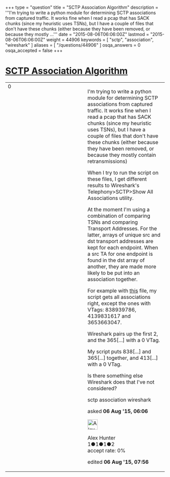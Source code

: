 +++
type = "question"
title = "SCTP Association Algorithm"
description = '''I&#x27;m trying to write a python module for determining SCTP associations from captured traffic. It works fine when I read a pcap that has SACK chunks (since my heuristic uses TSNs), but I have a couple of files that don&#x27;t have these chunks (either because they have been removed, or because they mostly ...'''
date = "2015-08-06T06:06:00Z"
lastmod = "2015-08-06T06:06:00Z"
weight = 44906
keywords = [ "sctp", "association", "wireshark" ]
aliases = [ "/questions/44906" ]
osqa_answers = 0
osqa_accepted = false
+++

<div class="headNormal">

# [SCTP Association Algorithm](/questions/44906/sctp-association-algorithm)

</div>

<div id="main-body">

<div id="askform">

<table id="question-table" style="width:100%;"><colgroup><col style="width: 50%" /><col style="width: 50%" /></colgroup><tbody><tr class="odd"><td style="width: 30px; vertical-align: top"><div class="vote-buttons"><span id="post-44906-upvote" class="ajax-command post-vote up" rel="nofollow" title="I like this post (click again to cancel)"> </span><div id="post-44906-score" class="post-score" title="current number of votes">0</div><span id="post-44906-downvote" class="ajax-command post-vote down" rel="nofollow" title="I dont like this post (click again to cancel)"> </span> <span id="favorite-mark" class="ajax-command favorite-mark" rel="nofollow" title="mark/unmark this question as favorite (click again to cancel)"> </span><div id="favorite-count" class="favorite-count"></div></div></td><td><div id="item-right"><div class="question-body"><p>I'm trying to write a python module for determining SCTP associations from captured traffic. It works fine when I read a pcap that has SACK chunks (since my heuristic uses TSNs), but I have a couple of files that don't have these chunks (either because they have been removed, or because they mostly contain retransmissions)</p><p>When I try to run the script on these files, I get different results to Wireshark's Telephony&gt;SCTP&gt;Show All Associations utility.</p><p>At the moment I'm using a combination of comparing TSNs and comparing Transport Addresses. For the latter, arrays of unique src and dst transport addresses are kept for each endpoint. When a src TA for one endpoint is found in the dst array of another, they are made more likely to be put into an association together.</p><p>For example with <a href="https://www.cloudshark.org/captures/e6909dc0862f?filter=frame%20and%20eth%20and%20ip%20and%20sctp%20and%20m3ua%20and%20sccp%20and%20ranap%20and%20sctp%20and%20m3ua">this</a> file, my script gets all associations right, except the ones with VTags: 838939786, 4139831617 and 3653663047.</p><p>Wireshark pairs up the first 2, and the 365[...] with a 0 VTag.</p><p>My script puts 838[...] and 365[...] together, and 413[...] with a 0 VTag.</p><p>Is there something else Wireshark does that I've not considered?</p></div><div id="question-tags" class="tags-container tags"><span class="post-tag tag-link-sctp" rel="tag" title="see questions tagged &#39;sctp&#39;">sctp</span> <span class="post-tag tag-link-association" rel="tag" title="see questions tagged &#39;association&#39;">association</span> <span class="post-tag tag-link-wireshark" rel="tag" title="see questions tagged &#39;wireshark&#39;">wireshark</span></div><div id="question-controls" class="post-controls"></div><div class="post-update-info-container"><div class="post-update-info post-update-info-user"><p>asked <strong>06 Aug '15, 06:06</strong></p><img src="https://secure.gravatar.com/avatar/d0ac0a1b1a2bd52ccfc6f6f3c17aaafb?s=32&amp;d=identicon&amp;r=g" class="gravatar" width="32" height="32" alt="Alex%20Hunter&#39;s gravatar image" /><p><span>Alex Hunter</span><br />
<span class="score" title="1 reputation points">1</span><span title="1 badges"><span class="badge1">●</span><span class="badgecount">1</span></span><span title="1 badges"><span class="silver">●</span><span class="badgecount">1</span></span><span title="2 badges"><span class="bronze">●</span><span class="badgecount">2</span></span><br />
<span class="accept_rate" title="Rate of the user&#39;s accepted answers">accept rate:</span> <span title="Alex Hunter has no accepted answers">0%</span></p></div><div class="post-update-info post-update-info-edited"><p><span> edited <strong>06 Aug '15, 07:56</strong> </span></p></div></div><div id="comments-container-44906" class="comments-container"></div><div id="comment-tools-44906" class="comment-tools"></div><div class="clear"></div><div id="comment-44906-form-container" class="comment-form-container"></div><div class="clear"></div></div></td></tr></tbody></table>

</div>

</div>

